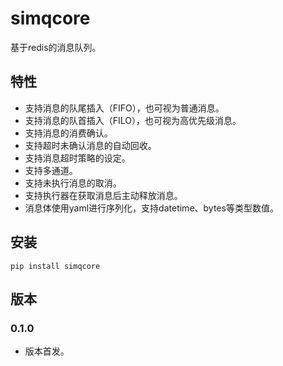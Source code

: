 # simqcore

基于redis的消息队列。

## 特性

- 支持消息的队尾插入（FIFO），也可视为普通消息。
- 支持消息的队首插入（FILO），也可视为高优先级消息。
- 支持消息的消费确认。
- 支持超时未确认消息的自动回收。
- 支持消息超时策略的设定。
- 支持多通道。
- 支持未执行消息的取消。
- 支持执行器在获取消息后主动释放消息。
- 消息体使用yaml进行序列化，支持datetime、bytes等类型数值。

## 安装

```shell
pip install simqcore
```

## 版本

### 0.1.0

- 版本首发。

